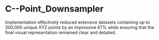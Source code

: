 # C--Point_Downsampler
Implementation effectively reduced extensive datasets containing up to 300,000 unique XYZ points by an impressive 67% while ensuring that the final visual representation remained clear and detailed.
